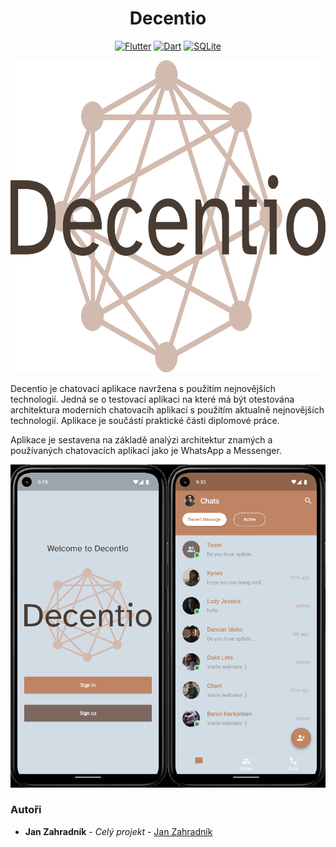 <h1 align="center"> Decentio </h1>
<p align="center">
<a href="https://flutter.dev/"><img src="https://img.shields.io/badge/Flutter-bf8464?style=for-the-badge&logo=Flutter" alt="Flutter"></a>
<a href="dart.dev"><img src="https://img.shields.io/badge/Dart-bf8464?style=for-the-badge&logo=Dart" alt="Dart"></a>
<a href="https://www.sqlite.org/index.html"><img src="https://img.shields.io/badge/SQLite-bf8464?style=for-the-badge&logo=SQLite" alt="SQLite"></a>
</p>
<p align="center">
<img height="500px" src="assets/icons/decentioLogoLight.png"></>
</p>
<p>Decentio je chatovací aplikace navržena s použitím nejnovějších technologií. Jedná se o testovací aplikaci na které má být otestována architektura moderních chatovacíh aplikací s použitím aktualně nejnovějších technologií. Aplikace je součástí praktické části diplomové práce.</p>

<p>Aplikace je sestavena na základě analýzi architektur znamých a používaných chatovacích aplikací jako je WhatsApp a Messenger.</p>

<p align="center">
<img src="assets/images/Decentio%20Readme%20.png"></>
</p>

### Autoři

* **Jan Zahradník** - *Celý projekt* - [Jan Zahradník](https://github.com/ocasusMaximus)
